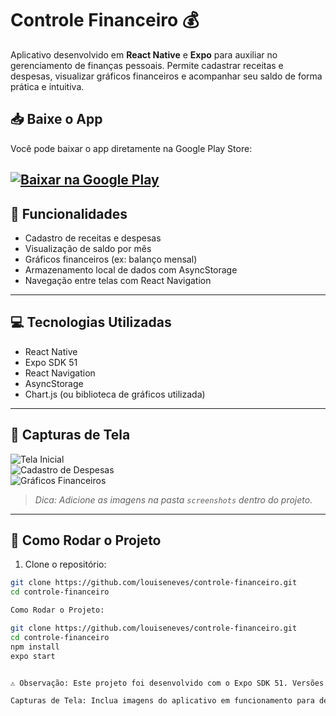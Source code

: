# Controle Financeiro 💰

Aplicativo desenvolvido em **React Native** e **Expo** para auxiliar no gerenciamento de finanças pessoais. Permite cadastrar receitas e despesas, visualizar gráficos financeiros e acompanhar seu saldo de forma prática e intuitiva.
## 📥 Baixe o App

Você pode baixar o app diretamente na Google Play Store:

[![Baixar na Google Play](https://play.google.com/intl/en_us/badges/images/generic/en_badge_web_generic.png)](https://play.google.com/store/apps/details?id=com.louiseneves.calculardizimo)
---

## 📝 Funcionalidades

- Cadastro de receitas e despesas
- Visualização de saldo por mês
- Gráficos financeiros (ex: balanço mensal)
- Armazenamento local de dados com AsyncStorage
- Navegação entre telas com React Navigation

---

## 💻 Tecnologias Utilizadas

- React Native
- Expo SDK 51
- React Navigation
- AsyncStorage
- Chart.js (ou biblioteca de gráficos utilizada)

---

## 📸 Capturas de Tela

![Tela Inicial](./screenshots/tela-inicial.png)  
![Cadastro de Despesas](./screenshots/cadastro-despesa.png)  
![Gráficos Financeiros](./screenshots/graficos.png)

> *Dica: Adicione as imagens na pasta `screenshots` dentro do projeto.*

---

## 🚀 Como Rodar o Projeto

1. Clone o repositório:
```bash
git clone https://github.com/louiseneves/controle-financeiro.git
cd controle-financeiro

Como Rodar o Projeto:

git clone https://github.com/louiseneves/controle-financeiro.git
cd controle-financeiro
npm install
expo start


⚠️ Observação: Este projeto foi desenvolvido com o Expo SDK 51. Versões mais recentes podem apresentar incompatibilidades.

Capturas de Tela: Inclua imagens do aplicativo em funcionamento para demonstrar a interface e funcionalidades.

